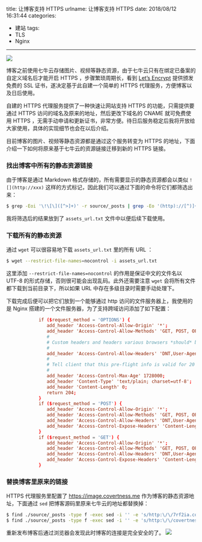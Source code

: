 title: 让博客支持 HTTPS
urlname: 让博客支持 HTTPS
date: 2018/08/12 16:31:44
categories:
- 建站
tags:
- TLS
- Nginx

---
![](https://image.covertness.me/openssl_https_server/https.png)

博客之前使用七牛云存储图片、视频等静态资源，由于七牛云只有在绑定已备案的自定义域名后才能开启 HTTPS ，步骤繁琐周期长，看到 [Let’s Encrypt](https://letsencrypt.org/) 提供颁发免费的 SSL 证书，遂决定基于此自建一个简单的 HTTPS 代理服务，方便博客以及日后使用。

<!-- more -->
自建的 HTTPS 代理服务提供了一种快速让网站支持 HTTPS 的功能，只需提供要通过 HTTPS 访问的域名及原来的地址，然后更改下域名的 CNAME 就可免费使用 HTTPS ，无需手动申请和更新证书，非常方便。待日后服务稳定后我将开放给大家使用，具体的实现细节也会在以后介绍。

目前博客的图片、视频等静态资源都是通过这个服务转变为 HTTPS 的地址，下面介绍一下如何将原来基于七牛云的资源链接迁移到新的 HTTPS 链接。

### 找出博客中所有的静态资源链接
由于博客是通过 Markdown 格式存储的，所有需要显示的静态资源都会以类似 `![](http://xxx)` 这样的方式标记，因此我们可以通过下面的命令将它们都筛选出来：
```bash
$ grep -Eoi '\!\[\]([^>]+)' -r source/_posts | grep -Eo '(http)://[^)]+' > assets_url.txt
```
我将筛选后的结果放到了 `assets_url.txt` 文件中以便后续下载使用。

### 下载所有的静态资源
通过 `wget` 可以很容易地下载 `assets_url.txt` 里的所有 URL ：
```bash
$ wget --restrict-file-names=nocontrol -i assets_url.txt
```
这里添加 `--restrict-file-names=nocontrol` 的作用是保证中文的文件名以 UTF-8 的形式存储，否则很可能会出现乱码。此外还需要注意 `wget` 会将所有文件都下载到当前目录下，所以如果 URL 中存在多级目录时需要手动处理下。

下载完成后便可以把它们放到一个能够通过 http 访问的文件服务器上，我使用的是 Nginx 搭建的一个文件服务器，为了支持跨域访问添加了如下配置：
```conf
            if ($request_method = 'OPTIONS') {
               add_header 'Access-Control-Allow-Origin' '*';
               add_header 'Access-Control-Allow-Methods' 'GET, POST, OPTIONS';
               #
               # Custom headers and headers various browsers *should* be OK with but aren't
               #
               add_header 'Access-Control-Allow-Headers' 'DNT,User-Agent,X-Requested-With,If-Modified-Since,Cache-Control,Content-Type,Range';
               #
               # Tell client that this pre-flight info is valid for 20 days
               #
               add_header 'Access-Control-Max-Age' 1728000;
               add_header 'Content-Type' 'text/plain; charset=utf-8';
               add_header 'Content-Length' 0;
               return 204;
            }
            if ($request_method = 'POST') {
               add_header 'Access-Control-Allow-Origin' '*';
               add_header 'Access-Control-Allow-Methods' 'GET, POST, OPTIONS';
               add_header 'Access-Control-Allow-Headers' 'DNT,User-Agent,X-Requested-With,If-Modified-Since,Cache-Control,Content-Type,Range';
               add_header 'Access-Control-Expose-Headers' 'Content-Length,Content-Range';
            }
            if ($request_method = 'GET') {
               add_header 'Access-Control-Allow-Origin' '*';
               add_header 'Access-Control-Allow-Methods' 'GET, POST, OPTIONS';
               add_header 'Access-Control-Allow-Headers' 'DNT,User-Agent,X-Requested-With,If-Modified-Since,Cache-Control,Content-Type,Range';
               add_header 'Access-Control-Expose-Headers' 'Content-Length,Content-Range';
            }
```

### 替换博客里原来的链接
HTTPS 代理服务里配置了 https://image.covertness.me 作为博客的静态资源地址，下面通过 `sed` 把博客源码里原来七牛云的地址都替换掉：
```bash
$ find ./source/_posts -type f -exec sed -i '' -e 's/http:\/\/7rf2ia.com1.z0.glb.clouddn.com/https:\/\/image.covertness.me/g' {} \;
$ find ./source/_posts -type f -exec sed -i '' -e 's/http:\/\/covertness.qiniudn.com/https:\/\/image.covertness.me/g' {} \;
```

重新发布博客后通过浏览器会发现此时博客的连接是完全安全的了。
![](https://image.covertness.me/blog_https_enhance.png)